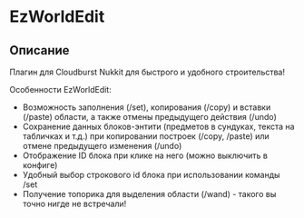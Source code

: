 # EzWorldEdit

Описание
-------------

Плагин для Cloudburst Nukkit для быстрого и удобного строительства!

Особенности EzWorldEdit:

* Возможность заполнения (/set), копирования (/copy) и вставки (/paste) области, а также отмены предыдущего действия (/undo)
* Сохранение данных блоков-энтити (предметов в сундуках, текста на табличках и т.д.) при копировании построек (/copy, /paste) или отмене предыдущего изменения (/undo)
* Отображение ID блока при клике на него (можно выключить в конфиге)
* Удобный выбор строкового id блока при использовании команды /set
* Получение топорика для выделения области (/wand) - такого вы точно нигде не встречали!
